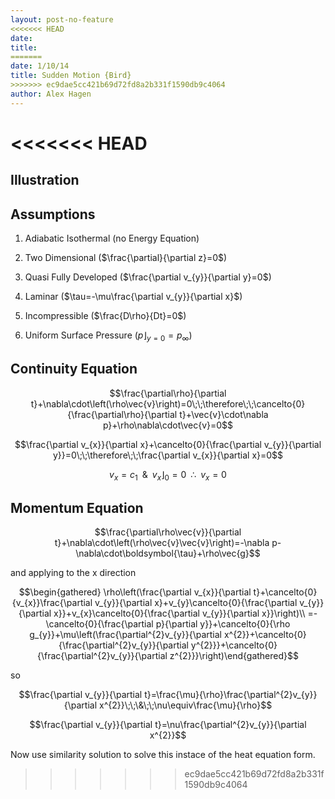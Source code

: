 ```yaml
---
layout: post-no-feature
<<<<<<< HEAD
date: 
title: 
=======
date: 1/10/14
title: Sudden Motion {Bird}
>>>>>>> ec9dae5cc421b69d72fd8a2b331f1590db9c4064
author: Alex Hagen
---
```



<<<<<<< HEAD
=======
Illustration
------------

Assumptions
-----------

1.  Adiabatic Isothermal (no Energy Equation)

2.  Two Dimensional ($\frac{\partial}{\partial z}=0$)

3.  Quasi Fully Developed ($\frac{\partial v_{y}}{\partial y}=0$)

4.  Laminar ($\tau=-\mu\frac{\partial v_{y}}{\partial x}$)

5.  Incompressible ($\frac{D\rho}{Dt}=0$)

6.  Uniform Surface Pressure ($\left.p\right\rfloor _{y=0}=p_{\infty}$)

Continuity Equation
-------------------

$$\frac{\partial\rho}{\partial t}+\nabla\cdot\left(\rho\vec{v}\right)=0\;\;\therefore\;\;\cancelto{0}{\frac{\partial\rho}{\partial t}+\vec{v}\cdot\nabla p}+\rho\nabla\cdot\vec{v}=0$$

$$\frac{\partial v_{x}}{\partial x}+\cancelto{0}{\frac{\partial v_{y}}{\partial y}}=0\;\;\therefore\;\;\frac{\partial v_{x}}{\partial x}=0$$

$$v_{x}=c_{1}\;\;\&\;\;\left.v_{x}\right\rfloor _{0}=0\;\;\therefore\;\;v_{x}=0$$

Momentum Equation
-----------------

$$\frac{\partial\rho\vec{v}}{\partial t}+\nabla\cdot\left(\rho\vec{v}\vec{v}\right)=-\nabla p-\nabla\cdot\boldsymbol{\tau}+\rho\vec{g}$$

and applying to the x direction

$$\begin{gathered}
\rho\left(\frac{\partial v_{x}}{\partial t}+\cancelto{0}{v_{x}}\frac{\partial v_{y}}{\partial x}+v_{y}\cancelto{0}{\frac{\partial v_{y}}{\partial x}}+v_{x}\cancelto{0}{\frac{\partial v_{y}}{\partial x}}\right)\\
=-\cancelto{0}{\frac{\partial p}{\partial y}}+\cancelto{0}{\rho g_{y}}+\mu\left(\frac{\partial^{2}v_{y}}{\partial x^{2}}+\cancelto{0}{\frac{\partial^{2}v_{y}}{\partial y^{2}}}+\cancelto{0}{\frac{\partial^{2}v_{y}}{\partial z^{2}}}\right)\end{gathered}$$

so

$$\frac{\partial v_{y}}{\partial t}=\frac{\mu}{\rho}\frac{\partial^{2}v_{y}}{\partial x^{2}}\;\;\&\;\;\nu\equiv\frac{\mu}{\rho}$$

$$\frac{\partial v_{y}}{\partial t}=\nu\frac{\partial^{2}v_{y}}{\partial x^{2}}$$

Now use similarity solution to solve this instace of the heat equation
form.
>>>>>>> ec9dae5cc421b69d72fd8a2b331f1590db9c4064

